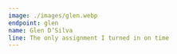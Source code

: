 ```yaml
---
image: ./images/glen.webp
endpoint: glen
name: Glen D’Silva
line: The only assignment I turned in on time
---
```


